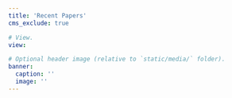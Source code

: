 ```yaml
---
title: 'Recent Papers'
cms_exclude: true

# View.
view: 

# Optional header image (relative to `static/media/` folder).
banner:
  caption: ''
  image: ''
---
```

